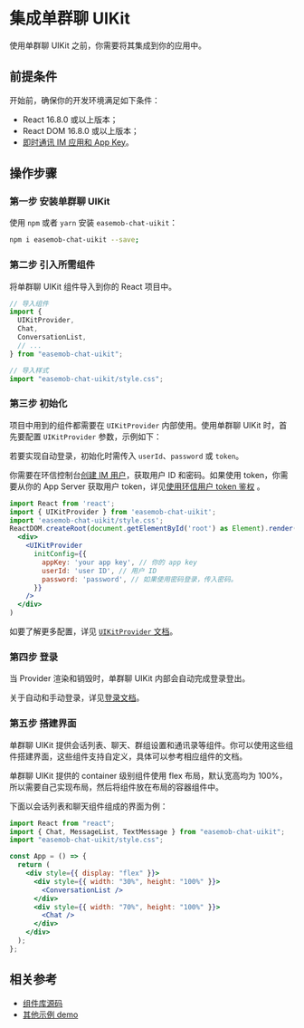 # 集成单群聊 UIKit

<Toc />

使用单群聊 UIKit 之前，你需要将其集成到你的应用中。

## 前提条件

开始前，确保你的开发环境满足如下条件：

- React 16.8.0 或以上版本；
- React DOM 16.8.0 或以上版本；
- [即时通讯 IM 应用和 App Key](/product/enable_and_configure_IM.html#创建应用)。

## 操作步骤

### 第一步 安装单群聊 UIKit

使用 `npm` 或者 `yarn` 安装 `easemob-chat-uikit`：

```bash
npm i easemob-chat-uikit --save;
```

### 第二步 引入所需组件

将单群聊 UIKit 组件导入到你的 React 项目中。

```jsx
// 导入组件
import {
  UIKitProvider,
  Chat,
  ConversationList,
  // ...
} from "easemob-chat-uikit";

// 导入样式
import "easemob-chat-uikit/style.css";
```

### 第三步 初始化

项目中用到的组件都需要在 `UIKitProvider` 内部使用。使用单群聊 UIKit 时，首先要配置 `UIKitProvider` 参数，示例如下：

若要实现自动登录，初始化时需传入 `userId`、`password` 或 `token`。 

你需要在环信控制台[创建 IM 用户](/product/enable_and_configure_IM.html#创建-im-用户)，获取用户 ID 和密码。如果使用 token，你需要从你的 App Server 获取用户 token，详见[使用环信用户 token 鉴权](/product/easemob_user_token.html) 。

```jsx
import React from 'react';
import { UIKitProvider } from 'easemob-chat-uikit';
import 'easemob-chat-uikit/style.css';
ReactDOM.createRoot(document.getElementById('root') as Element).render(
  <div>
    <UIKitProvider
      initConfig={{
        appKey: 'your app key', // 你的 app key
        userId: 'user ID', // 用户 ID
        password: 'password', // 如果使用密码登录，传入密码。
      }}
    />
  </div>
)
```

如要了解更多配置，详见 [`UIKitProvider` 文档](chatuikit_provider.html)。

### 第四步 登录

当 Provider 渲染和销毁时，单群聊 UIKit 内部会自动完成登录登出。

关于自动和手动登录，详见[登录文档](chatuikit_login.html)。

### 第五步 搭建界面

单群聊 UIKit 提供会话列表、聊天、群组设置和通讯录等组件。你可以使用这些组件搭建界面，这些组件支持自定义，具体可以参考相应组件的文档。

单群聊 UIKit 提供的 container 级别组件使用 flex 布局，默认宽高均为 100%，所以需要自己实现布局，然后将组件放在布局的容器组件中。

下面以会话列表和聊天组件组成的界面为例：

```jsx
import React from "react";
import { Chat, MessageList, TextMessage } from "easemob-chat-uikit";
import "easemob-chat-uikit/style.css";

const App = () => {
  return (
    <div style={{ display: "flex" }}>
      <div style={{ width: "30%", height: "100%" }}>
        <ConversationList />
      </div>
      <div style={{ width: "70%", height: "100%" }}>
        <Chat />
      </div>
    </div>
  );
};
```

## 相关参考

- [组件库源码](https://github.com/easemob/Easemob-UIKit-web)
- [其他示例 demo](https://github.com/easemob/Easemob-UIKit-web/tree/main/demo)
